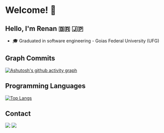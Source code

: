 # Welcome! 👋

## Hello, I'm Renan :brazil: :jp:

  - 🎓 Graduated in software engineering - Goias Federal University (UFG)

## Graph Commits

[![Ashutosh's github activity graph](https://github-readme-activity-graph.vercel.app/graph?username=RenanOfugi&theme=tokyo-night)](https://github.com/ashutosh00710/github-readme-activity-graph)

## Programming Languages
  
[![Top Langs](https://github-readme-stats.vercel.app/api/top-langs/?username=RenanOfugi&layout=compact&theme=tokyonight)](https://github.com/RenanOfugi)

## Contact

[![](https://img.shields.io/badge/LinkedIn-0077B5?style=for-the-badge&logo=linkedin&logoColor=white)](https://www.linkedin.com/in/renan-ofugi/)
[![](https://img.shields.io/badge/WhatsApp-25D366?style=for-the-badge&logo=whatsapp&logoColor=white)](https://api.whatsapp.com/send/?phone=5562995092710&text&app_absent=0)


